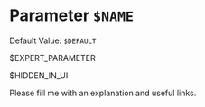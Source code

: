 # Parameter `$NAME`
Default Value: `$DEFAULT`

$EXPERT_PARAMETER

$HIDDEN_IN_UI

Please fill me with an explanation and useful links.
